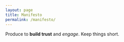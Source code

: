 ```yaml
---
layout: page
title: Manifesto
permalink: /manifesto/
---
```


Produce to **build trust** and _engage_. Keep things short.
